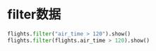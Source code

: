 # filter数据

```python
flights.filter("air_time > 120").show()
flights.filter(flights.air_time > 120).show()
```